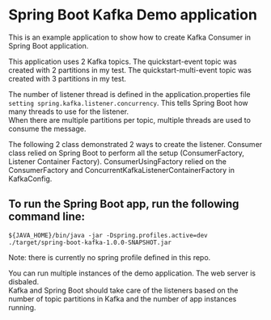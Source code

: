 # Spring Boot Kafka Demo application 
This is an example application to show how to create Kafka Consumer in Spring Boot application.

This application uses 2 Kafka topics.
The quickstart-event topic was created with 2 partitions in my test.
The quickstart-multi-event topic was created with 3 partitions in my test.

The number of listener thread is defined in the application.properties file `setting spring.kafka.listener.concurrency`.
This tells Spring Boot how many threads to use for the listener.  
When there are multiple partitions per topic, multiple threads are used to consume the message.

The following 2 class demonstrated 2 ways to create the listener.
Consumer class relied on Spring Boot to perform all the setup (ConsumerFactory, Listener Container Factory).
ConsumerUsingFactory relied on the ConsumerFactory and ConcurrentKafkaListenerContainerFactory in KafkaConfig.

## To run the Spring Boot app, run the following command line: 
`${JAVA_HOME}/bin/java -jar -Dspring.profiles.active=dev ./target/spring-boot-kafka-1.0.0-SNAPSHOT.jar`

Note: there is currently no spring profile defined in this repo.

You can run multiple instances of the demo application.  The web server is disbaled.  
Kafka and Spring Boot should take care of the listeners based on the number of topic partitions in Kafka and the number of app instances running. 
